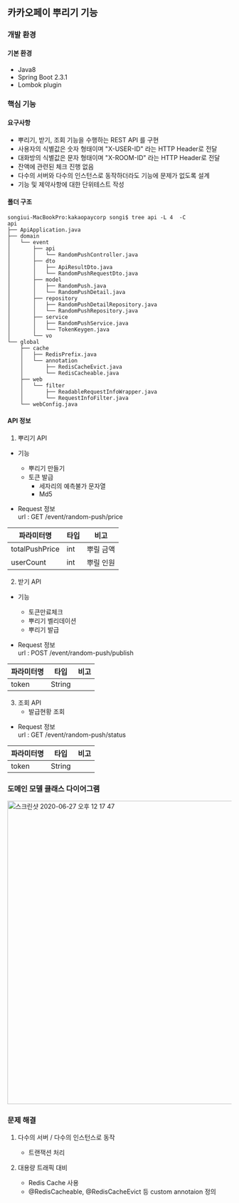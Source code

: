 ## 카카오페이 뿌리기 기능


### 개발 환경
#### 기본 환경
- Java8
- Spring Boot 2.3.1
- Lombok plugin

### 핵심 기능
#### 요구사항
- 뿌리기, 받기, 조회 기능을 수행하는 REST API 를 구현
- 사용자의 식별값은 숫자 형태이며 "X-USER-ID" 라는 HTTP Header로 전달
- 대화방의 식별값은 문자 형태이며 "X-ROOM-ID" 라는 HTTP Header로 전달
- 잔액에 관련된 체크 진행 없음 
- 다수의 서버와 다수의 인스턴스로 동작하더라도 기능에 문제가 없도록 설계
- 기능 및 제약사항에 대한 단위테스트 작성 

#### 폴더 구조 
```
songiui-MacBookPro:kakaopaycorp songi$ tree api -L 4  -C
api
├── ApiApplication.java
├── domain
│   └── event
│       ├── api
│       │   └── RandomPushController.java
│       ├── dto
│       │   ├── ApiResultDto.java
│       │   └── RandomPushRequestDto.java
│       ├── model
│       │   ├── RandomPush.java
│       │   └── RandomPushDetail.java
│       ├── repository
│       │   ├── RandomPushDetailRepository.java
│       │   └── RandomPushRepository.java
│       ├── service
│       │   ├── RandomPushService.java
│       │   └── TokenKeygen.java
│       └── vo
└── global
    ├── cache
    │   ├── RedisPrefix.java
    │   └── annotation
    │       ├── RedisCacheEvict.java
    │       └── RedisCacheable.java
    ├── web
    │   └── filter
    │       ├── ReadableRequestInfoWrapper.java
    │       └── RequestInfoFilter.java
    └── webConfig.java
```
#### API 정보 
1. 뿌리기 API 
- 기능 
   - 뿌리기 만들기
   - 토큰 발급 
     - 세자리의 예측불가 문자열
     - Md5
   
- Request 정보<BR>
url : GET /event/random-push/price

|파라미터명|타입|비고|
|------|---|---|
|totalPushPrice|int|뿌릴 금액|
|userCount|int|뿌릴 인원|


2. 받기 API 
- 기능 
   - 토큰만료체크
   - 뿌리기 벨리데이션
   - 뿌리기 발급 

- Request 정보<BR>
url : POST /event/random-push/publish

|파라미터명|타입|비고|
|------|---|---|
|token|String||
   
3. 조회 API 
   - 발급현황 조회 
   
- Request 정보<BR>
url : GET /event/random-push/status
    
|파라미터명|타입|비고|
|------|---|---|
|token|String||

### 도메인 모델 클래스 다이어그램
<img width="682" alt="스크린샷 2020-06-27 오후 12 17 47" src="https://user-images.githubusercontent.com/22117193/85913476-3f88cf80-b870-11ea-9028-148ab35aac3f.png">

### 문제 해결 

1. 다수의 서버 / 다수의 인스턴스로 동작

   - 트랜잭션 처리 

2. 대용량 트래픽 대비

   - Redis Cache 사용
   - @RedisCacheable, @RedisCacheEvict 등 custom annotaion 정의 
